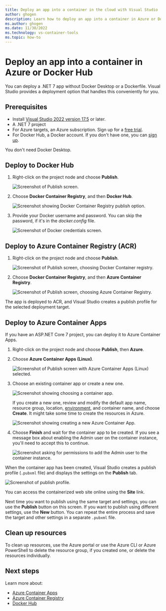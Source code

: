 ```yaml
---
title: Deploy an app into a container in the cloud with Visual Studio
author: ghogen
description: Learn how to deploy an app into a container in Azure or Docker Hub without Docker Desktop or a Dockerfile.
ms.author: ghogen
ms.date: 11/30/2022
ms.technology: vs-container-tools
ms.topic: how-to
---
```

# Deploy an app into a container in Azure or Docker Hub

You can deploy a .NET 7 app without Docker Desktop or a Dockerfile. Visual Studio provides a deployment option that handles this conveniently for you.

## Prerequisites

- Install [Visual Studio 2022 version 17.5](https://visualstudio.microsoft.com/vs/) or later.
- A .NET 7 project
- For Azure targets, an Azure subscription. Sign up for a [free trial](https://azure.microsoft.com/free/search).
- For Docker Hub, a Docker account. If you don't have one, you can [sign up](https://hub.docker.com/signup/).

You don't need Docker Desktop.

## Deploy to Docker Hub

1. Right-click on the project node and choose **Publish**.

   ![Screenshot of Publish screen.](media/deploy-containerized/publish-docker-container-registry.png)

1. Choose **Docker Container Registry**, and then **Docker Hub**.

   ![Screenshot showing Docker Container Registry publish option.](media/deploy-containerized/publish-docker-hub.png)

1. Provide your Docker username and password. You can skip the password, if it's in the *docker.config* file.

   ![Screenshot of Docker credentials screen.](media/deploy-containerized/enter-publish-credentials.png)

## Deploy to Azure Container Registry (ACR)

1. Right-click on the project node and choose **Publish**.

   ![Screenshot of Publish screen, choosing Docker Container registry.](media/deploy-containerized/publish-docker-container-registry.png)

1. Choose **Docker Container Registry**, and then **Azure Container Registry**.

   ![Screenshot of Publish screen, choosing Azure Container Registry.](media/deploy-containerized/publish-azure-container-registry.png)

The app is deployed to ACR, and Visual Studio creates a publish profile for the selected deployment target.

## Deploy to Azure Container Apps

If you have an ASP.NET Core 7 project, you can deploy it to Azure Container Apps.

1. Right-click on the project node and choose **Publish**, then **Azure**.

1. Choose **Azure Container Apps (Linux)**.

   ![Screenshot of Publish screen with Azure Container Apps (Linux) selected.](media/deploy-containerized/publish-azure-container-apps-linux.png)

1. Choose an existing container app or create a new one.

   ![Screenshot showing choosing a container app.](media/deploy-containerized/select-azure-container-app.png)

   If you create a new one, review and modify the default app name, resource group, location, [environment](/azure/container-apps/environment), and container name, and choose **Create**. It might take some time to create the resources in Azure.

   ![Screenshot showing creating a new Azure Container App.](media/deploy-containerized/azure-container-apps-create-new.png)

1. Choose **Finish** and wait for the container app to be created. If you see a message box about enabling the Admin user on the container instance, you'll need to accept this to continue.

   ![Screenshot asking for permissions to add the Admin user to the container instance.](media/deploy-containerized/enable-admin-user.png)

When the container app has been created, Visual Studio creates a publish profile (`.pubxml` file) and displays the settings on the **Publish** tab.

![Screenshot of publish profile.](media/deploy-containerized/publish-profile-screen.png)

You can access the containerized web site online using the **Site** link.

Next time you want to publish using the same target and settings, you can use the **Publish** button on this screen. If you want to publish using different settings, use the **New** button. You can repeat the entire process and save the target and other settings in a separate `.pubxml` file.

## Clean up resources

To clean up resources, use the Azure portal or use the Azure CLI or Azure PowerShell to delete the resource group, if you created one, or delete the resources individually.

## Next steps

Learn more about:

- [Azure Container Apps](/azure/container-apps/overview)
- [Azure Container Registry](/azure/container-registry/container-registry-intro)
- [Docker Hub](https://docs.docker.com/docker-hub/)